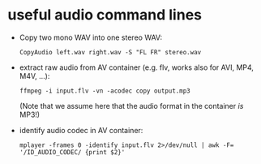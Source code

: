 useful audio command lines
==========================

* Copy two mono WAV into one stereo WAV:

  ```
  CopyAudio left.wav right.wav -S "FL FR" stereo.wav
  ```
  
* extract raw audio from AV container (e.g. flv, works also for AVI, MP4, M4V, ...):

  ```
  ffmpeg -i input.flv -vn -acodec copy output.mp3
  ```
  (Note that we assume here that the audio format in the container *is* MP3!)
  
* identify audio codec in AV container:

  ```
  mplayer -frames 0 -identify input.flv 2>/dev/null | awk -F= '/ID_AUDIO_CODEC/ {print $2}'
  ```
